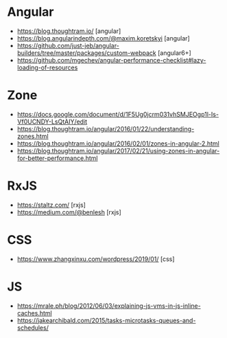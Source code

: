 # Angular
- https://blog.thoughtram.io/ [angular]
- https://blog.angularindepth.com/@maxim.koretskyi [angular]
- https://github.com/just-jeb/angular-builders/tree/master/packages/custom-webpack [angular6+]
- https://github.com/mgechev/angular-performance-checklist#lazy-loading-of-resources

# Zone
- https://docs.google.com/document/d/1F5Ug0jcrm031vhSMJEOgp1l-Is-Vf0UCNDY-LsQtAIY/edit
- https://blog.thoughtram.io/angular/2016/01/22/understanding-zones.html
- https://blog.thoughtram.io/angular/2016/02/01/zones-in-angular-2.html
- https://blog.thoughtram.io/angular/2017/02/21/using-zones-in-angular-for-better-performance.html

# RxJS
- https://staltz.com/ [rxjs]
- https://medium.com/@benlesh [rxjs]

# CSS
- https://www.zhangxinxu.com/wordpress/2019/01/ [css]

# JS
- https://mrale.ph/blog/2012/06/03/explaining-js-vms-in-js-inline-caches.html
- https://jakearchibald.com/2015/tasks-microtasks-queues-and-schedules/

